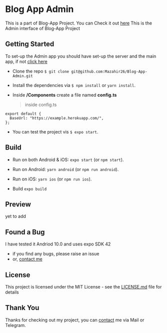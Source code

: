 # Blog App Admin

This is a part of Blog-App Project. You can Check it out [here](https://github.com/Mazahir26/Blog-App)
This is the Admin interface of Blog-App Project

## Getting Started

To set-up the Admin app you should have set-up the server and the main app, if not [click here](https://github.com/Mazahir26/Blog-App#getting-started)

- Clone the repo `$ git clone git@github.com:Mazahir26/Blog-App-Admin.git`

- Install the dependencies via `$ npm install` or `yarn install`.

- Inside **/Components** create a file named **config.ts**
  > inside config.ts

```
export default {
  BaseUrl: "https://example.herokuapp.com/",
};
```

- You can test the project vis `$ expo start`.

## Build

- Run on both Android & iOS: `expo start` (or `npm start`).

- Run on Android: `yarn android` (or `npm run android`).

- Run on iOS: `yarn ios` (or `npm run ios`).

- Build `expo build`

## Preview

yet to add

## Found a Bug

I have tested it Andriod 10.0 and uses expo SDK 42

- if you find any bugs, please raise an issue
- or, [contact me](http://mazahir26.github.io/)

## License

This project is licensed under the MIT License - see the [LICENSE.md](LICENSE.md) file for details

## Thank You

Thanks for checking out my project, you can [contact](http://mazahir26.github.io/) me via Mail or Telegram.
